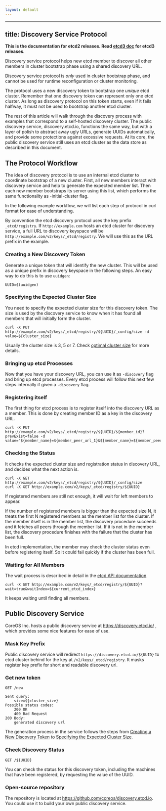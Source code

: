 ```yaml
---
layout: default
---
```


---
title: Discovery Service Protocol
---

**This is the documentation for etcd2 releases. Read [etcd3 doc][v3-docs] for etcd3 releases.**

[v3-docs]: ../docs.md#documentation

Discovery service protocol helps new etcd member to discover all other members in cluster bootstrap phase using a shared discovery URL.

Discovery service protocol is _only_ used in cluster bootstrap phase, and cannot be used for runtime reconfiguration or cluster monitoring.

The protocol uses a new discovery token to bootstrap one _unique_ etcd cluster. Remember that one discovery token can represent only one etcd cluster. As long as discovery protocol on this token starts, even if it fails halfway, it must not be used to bootstrap another etcd cluster.

The rest of this article will walk through the discovery process with examples that correspond to a self-hosted discovery cluster. The public discovery service, discovery.etcd.io, functions the same way, but with a layer of polish to abstract away ugly URLs, generate UUIDs automatically, and provide some protections against excessive requests. At its core, the public discovery service still uses an etcd cluster as the data store as described in this document.

## The Protocol Workflow

The idea of discovery protocol is to use an internal etcd cluster to coordinate bootstrap of a new cluster. First, all new members interact with discovery service and help to generate the expected member list. Then each new member bootstraps its server using this list, which performs the same functionality as -initial-cluster flag.

In the following example workflow, we will list each step of protocol in curl format for ease of understanding.

By convention the etcd discovery protocol uses the key prefix `_etcd/registry`. If `http://example.com` hosts an etcd cluster for discovery service, a full URL to discovery keyspace will be `http://example.com/v2/keys/_etcd/registry`. We will use this as the URL prefix in the example.

### Creating a New Discovery Token

Generate a unique token that will identify the new cluster. This will be used as a unique prefix in discovery keyspace in the following steps. An easy way to do this is to use `uuidgen`:

```
UUID=$(uuidgen)
```

### Specifying the Expected Cluster Size

You need to specify the expected cluster size for this discovery token. The size is used by the discovery service to know when it has found all members that will initially form the cluster.

```
curl -X PUT http://example.com/v2/keys/_etcd/registry/${UUID}/_config/size -d value=${cluster_size}
```

Usually the cluster size is 3, 5 or 7. Check [optimal cluster size][cluster-size] for more details.

### Bringing up etcd Processes

Now that you have your discovery URL, you can use it as `-discovery` flag and bring up etcd processes. Every etcd process will follow this next few steps internally if given a `-discovery` flag.

### Registering itself

The first thing for etcd process is to register itself into the discovery URL as a member. This is done by creating member ID as a key in the discovery URL.

```
curl -X PUT http://example.com/v2/keys/_etcd/registry/${UUID}/${member_id}?prevExist=false -d value="${member_name}=${member_peer_url_1}&${member_name}=${member_peer_url_2}"
```

### Checking the Status

It checks the expected cluster size and registration status in discovery URL, and decides what the next action is.

```
curl -X GET http://example.com/v2/keys/_etcd/registry/${UUID}/_config/size
curl -X GET http://example.com/v2/keys/_etcd/registry/${UUID}
```

If registered members are still not enough, it will wait for left members to appear.

If the number of registered members is bigger than the expected size N, it treats the first N registered members as the member list for the cluster. If the member itself is in the member list, the discovery procedure succeeds and it fetches all peers through the member list. If it is not in the member list, the discovery procedure finishes with the failure that the cluster has been full.

In etcd implementation, the member may check the cluster status even before registering itself. So it could fail quickly if the cluster has been full.

### Waiting for All Members


The wait process is described in detail in the [etcd API documentation][api].

```
curl -X GET http://example.com/v2/keys/_etcd/registry/${UUID}?wait=true&waitIndex=${current_etcd_index}
```

It keeps waiting until finding all members.

## Public Discovery Service

CoreOS Inc. hosts a public discovery service at https://discovery.etcd.io/ , which provides some nice features for ease of use.

### Mask Key Prefix

Public discovery service will redirect `https://discovery.etcd.io/${UUID}` to etcd cluster behind for the key at `/v2/keys/_etcd/registry`. It masks register key prefix for short and readable discovery url.

### Get new token

```
GET /new

Sent query:
	size=${cluster_size}
Possible status codes:
	200 OK
	400 Bad Request
200 Body:
	generated discovery url
```

The generation process in the service follows the steps from [Creating a New Discovery Token][new-discovery-token] to [Specifying the Expected Cluster Size][expected-cluster-size].

### Check Discovery Status

```
GET /${UUID}
```

You can check the status for this discovery token, including the machines that have been registered, by requesting the value of the UUID.

### Open-source repository

The repository is located at https://github.com/coreos/discovery.etcd.io. You could use it to build your own public discovery service.

[api]: api.md#waiting-for-a-change
[cluster-size]: admin_guide.md#optimal-cluster-size
[expected-cluster-size]: #specifying-the-expected-cluster-size
[new-discovery-token]: #creating-a-new-discovery-token
